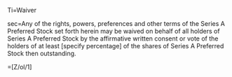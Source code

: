 Ti=Waiver

sec=Any of the rights, powers, preferences and other terms of the Series A Preferred Stock set forth herein may be waived on behalf of all holders of Series A Preferred Stock by the affirmative written consent or vote of the holders of at least [specify percentage] of the shares of Series A Preferred Stock then outstanding.

=[Z/ol/1]
